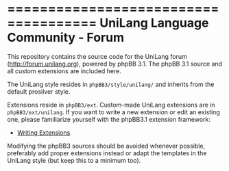 =====================================
UniLang Language Community - Forum
=====================================

This repository contains the source code for the UniLang forum
(http://forum.unilang.org), powered by phpBB 3.1. The phpBB 3.1 source and all
custom extensions are included here.

The UniLang style resides in ``phpBB3/style/unilang/`` and inherits from the
default prosilver style.

Extensions reside in ``phpBB3/ext``. Custom-made UniLang extensions are in
``phpBB3/ext/unilang``. If you want to write a new extension or edit an
existing one, please familiarize yourself with the phpBB3.1 extension framework:

 * [Writing Extensions](https://www.phpbb.com/extensions/writing/)

Modifying the phpBB3 sources should be avoided whenever possible, preferably
add proper extensions instead or adapt the templates in the UniLang style (but
keep this to a minimum too).




